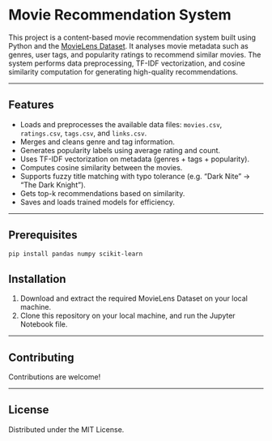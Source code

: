 # Movie Recommendation System

This project is a content-based movie recommendation system built using Python and the [MovieLens Dataset](https://grouplens.org/datasets/movielens/32m/). 
It analyses movie metadata such as genres, user tags, and popularity ratings to recommend similar movies. The system performs data preprocessing, TF-IDF vectorization, and cosine similarity computation for generating high-quality recommendations.

---

## Features

- Loads and preprocesses the available data files: `movies.csv`, `ratings.csv`, `tags.csv`, and `links.csv`.
- Merges and cleans genre and tag information.
- Generates popularity labels using average rating and count.
- Uses TF-IDF vectorization on metadata (genres + tags + popularity).
- Computes cosine similarity between the movies.
- Supports fuzzy title matching with typo tolerance (e.g. “Dark Nite” → “The Dark Knight”).
- Gets top-k recommendations based on similarity.
- Saves and loads trained models for efficiency.

---

## Prerequisites

```bash
pip install pandas numpy scikit-learn
```

## Installation

1. Download and extract the required MovieLens Dataset on your local machine.
2. Clone this repository on your local machine, and run the Jupyter Notebook file.

---

## Contributing

Contributions are welcome!

---

## License

Distributed under the MIT License.  

